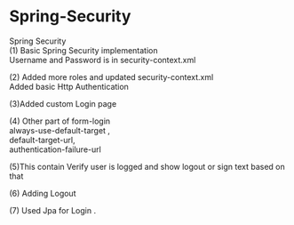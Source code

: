 # Spring-Security
Spring Security <br/>
(1) Basic Spring Security implementation <br/>
Username and Password is in security-context.xml <br/>

(2) Added more roles and updated security-context.xml<br/>
Added basic Http Authentication<br/>

(3)Added custom Login page <br/>

(4) Other part of form-login <br/>
always-use-default-target , <br/>
default-target-url, <br/>
authentication-failure-url<br/>

(5)This contain Verify user is logged and show logout or sign text based on that<br/>

(6) Adding Logout <br/>

(7) Used Jpa for Login . <br/>

